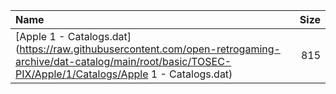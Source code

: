 |Name|Size|
|:---|---:|
|[Apple 1 - Catalogs.dat](https://raw.githubusercontent.com/open-retrogaming-archive/dat-catalog/main/root/basic/TOSEC-PIX/Apple/1/Catalogs/Apple 1 - Catalogs.dat)|815|
